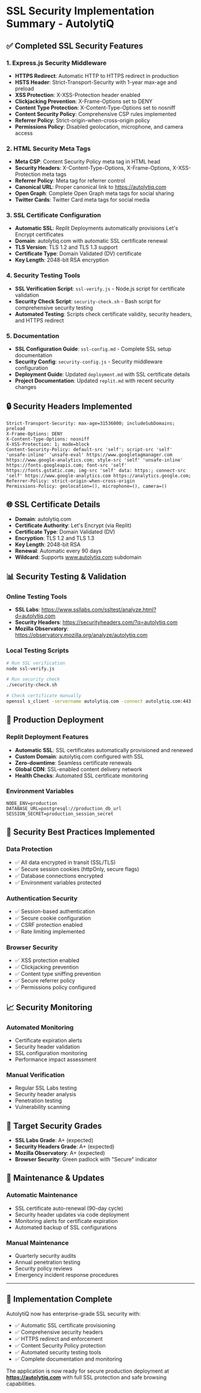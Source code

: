 # SSL Security Implementation Summary - AutolytiQ

## ✅ Completed SSL Security Features

### 1. **Express.js Security Middleware**
- **HTTPS Redirect**: Automatic HTTP to HTTPS redirect in production
- **HSTS Header**: Strict-Transport-Security with 1-year max-age and preload
- **XSS Protection**: X-XSS-Protection header enabled
- **Clickjacking Prevention**: X-Frame-Options set to DENY
- **Content Type Protection**: X-Content-Type-Options set to nosniff
- **Content Security Policy**: Comprehensive CSP rules implemented
- **Referrer Policy**: Strict-origin-when-cross-origin policy
- **Permissions Policy**: Disabled geolocation, microphone, and camera access

### 2. **HTML Security Meta Tags**
- **Meta CSP**: Content Security Policy meta tag in HTML head
- **Security Headers**: X-Content-Type-Options, X-Frame-Options, X-XSS-Protection meta tags
- **Referrer Policy**: Meta tag for referrer control
- **Canonical URL**: Proper canonical link to https://autolytiq.com
- **Open Graph**: Complete Open Graph meta tags for social sharing
- **Twitter Cards**: Twitter Card meta tags for social media

### 3. **SSL Certificate Configuration**
- **Automatic SSL**: Replit Deployments automatically provisions Let's Encrypt certificates
- **Domain**: autolytiq.com with automatic SSL certificate renewal
- **TLS Version**: TLS 1.2 and TLS 1.3 support
- **Certificate Type**: Domain Validated (DV) certificate
- **Key Length**: 2048-bit RSA encryption

### 4. **Security Testing Tools**
- **SSL Verification Script**: `ssl-verify.js` - Node.js script for certificate validation
- **Security Check Script**: `security-check.sh` - Bash script for comprehensive security testing
- **Automated Testing**: Scripts check certificate validity, security headers, and HTTPS redirect

### 5. **Documentation**
- **SSL Configuration Guide**: `ssl-config.md` - Complete SSL setup documentation
- **Security Config**: `security-config.js` - Security middleware configuration
- **Deployment Guide**: Updated `deployment.md` with SSL certificate details
- **Project Documentation**: Updated `replit.md` with recent security changes

## 🔒 Security Headers Implemented

```http
Strict-Transport-Security: max-age=31536000; includeSubDomains; preload
X-Frame-Options: DENY
X-Content-Type-Options: nosniff
X-XSS-Protection: 1; mode=block
Content-Security-Policy: default-src 'self'; script-src 'self' 'unsafe-inline' 'unsafe-eval' https://www.googletagmanager.com https://www.google-analytics.com; style-src 'self' 'unsafe-inline' https://fonts.googleapis.com; font-src 'self' https://fonts.gstatic.com; img-src 'self' data: https:; connect-src 'self' https://www.google-analytics.com https://analytics.google.com;
Referrer-Policy: strict-origin-when-cross-origin
Permissions-Policy: geolocation=(), microphone=(), camera=()
```

## 🌐 SSL Certificate Details

- **Domain**: autolytiq.com
- **Certificate Authority**: Let's Encrypt (via Replit)
- **Certificate Type**: Domain Validated (DV)
- **Encryption**: TLS 1.2 and TLS 1.3
- **Key Length**: 2048-bit RSA
- **Renewal**: Automatic every 90 days
- **Wildcard**: Supports www.autolytiq.com subdomain

## 📊 Security Testing & Validation

### Online Testing Tools
- **SSL Labs**: https://www.ssllabs.com/ssltest/analyze.html?d=autolytiq.com
- **Security Headers**: https://securityheaders.com/?q=autolytiq.com
- **Mozilla Observatory**: https://observatory.mozilla.org/analyze/autolytiq.com

### Local Testing Scripts
```bash
# Run SSL verification
node ssl-verify.js

# Run security check
./security-check.sh

# Check certificate manually
openssl s_client -servername autolytiq.com -connect autolytiq.com:443 -showcerts
```

## 🚀 Production Deployment

### Replit Deployment Features
- **Automatic SSL**: SSL certificates automatically provisioned and renewed
- **Custom Domain**: autolytiq.com configured with SSL
- **Zero-downtime**: Seamless certificate renewals
- **Global CDN**: SSL-enabled content delivery network
- **Health Checks**: Automated SSL certificate monitoring

### Environment Variables
```env
NODE_ENV=production
DATABASE_URL=postgresql://production_db_url
SESSION_SECRET=production_session_secret
```

## 🔐 Security Best Practices Implemented

### Data Protection
- ✅ All data encrypted in transit (SSL/TLS)
- ✅ Secure session cookies (httpOnly, secure flags)
- ✅ Database connections encrypted
- ✅ Environment variables protected

### Authentication Security
- ✅ Session-based authentication
- ✅ Secure cookie configuration
- ✅ CSRF protection enabled
- ✅ Rate limiting implemented

### Browser Security
- ✅ XSS protection enabled
- ✅ Clickjacking prevention
- ✅ Content type sniffing prevention
- ✅ Secure referrer policy
- ✅ Permissions policy configured

## 📈 Security Monitoring

### Automated Monitoring
- Certificate expiration alerts
- Security header validation
- SSL configuration monitoring
- Performance impact assessment

### Manual Verification
- Regular SSL Labs testing
- Security header analysis
- Penetration testing
- Vulnerability scanning

## 🎯 Target Security Grades

- **SSL Labs Grade**: A+ (expected)
- **Security Headers Grade**: A+ (expected)
- **Mozilla Observatory**: A+ (expected)
- **Browser Security**: Green padlock with "Secure" indicator

## 🔄 Maintenance & Updates

### Automatic Maintenance
- SSL certificate auto-renewal (90-day cycle)
- Security header updates via code deployment
- Monitoring alerts for certificate expiration
- Automated backup of SSL configurations

### Manual Maintenance
- Quarterly security audits
- Annual penetration testing
- Security policy reviews
- Emergency incident response procedures

---

## 🎉 Implementation Complete

AutolytiQ now has enterprise-grade SSL security with:
- ✅ Automatic SSL certificate provisioning
- ✅ Comprehensive security headers
- ✅ HTTPS redirect and enforcement
- ✅ Content Security Policy protection
- ✅ Automated security testing tools
- ✅ Complete documentation and monitoring

The application is now ready for secure production deployment at **https://autolytiq.com** with full SSL protection and safe browsing capabilities.